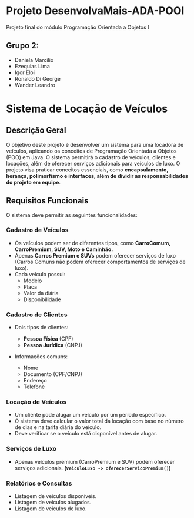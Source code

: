 # Projeto DesenvolvaMais-ADA-POOI
Projeto final do módulo Programação Orientada a Objetos I

## Grupo 2: 
- Daniela Marcilio
- Ezequias Lima
- Igor Eloi
- Ronaldo Di George
- Wander Leandro

# Sistema de Locação de Veículos 

## Descrição Geral 
O objetivo deste projeto é desenvolver um sistema para uma locadora de veículos, aplicando os conceitos de Programação Orientada a Objetos (POO) em Java. O sistema permitirá o cadastro de veículos, clientes e locações, além de oferecer serviços adicionais para veículos de luxo. O projeto visa praticar conceitos essenciais, como **encapsulamento, herança, polimorfismo e interfaces, além de dividir as responsabilidades do projeto em equipe**. 

## Requisitos Funcionais 

O sistema deve permitir as seguintes funcionalidades: 

### Cadastro de Veículos 
- Os veículos podem ser de diferentes tipos, como **CarroComum, CarroPremium, SUV, Moto e Caminhão.**
- Apenas **Carros Premium e SUVs** podem oferecer serviços de luxo (Carros Comuns não podem oferecer comportamentos de serviços de luxo).
- Cada veículo possui:
  - Modelo
  - Placa
  - Valor da diária
  - Disponibilidade 

### Cadastro de Clientes 
- Dois tipos de clientes: 
  - **Pessoa Física** (CPF)
  - **Pessoa Jurídica** (CNPJ)
  
- Informações comuns:
  - Nome
  - Documento (CPF/CNPJ)
  - Endereço
  - Telefone
  
### Locação de Veículos 
- Um cliente pode alugar um veículo por um período específico.
- O sistema deve calcular o valor total da locação com base no número de dias e na tarifa diária do veículo.
- Deve verificar se o veículo está disponível antes de alugar.

### Serviços de Luxo
- Apenas veículos premium (CarroPremium e SUV) podem oferecer serviços adicionais. **(`VeiculoLuxo -> oferecerServicoPremium()`)**

### Relatórios e Consultas
- Listagem de veículos disponíveis.
- Listagem de veículos alugados.
- Listagem de veículos de luxo.
